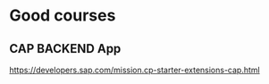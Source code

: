 # Good courses
## CAP BACKEND App
https://developers.sap.com/mission.cp-starter-extensions-cap.html
